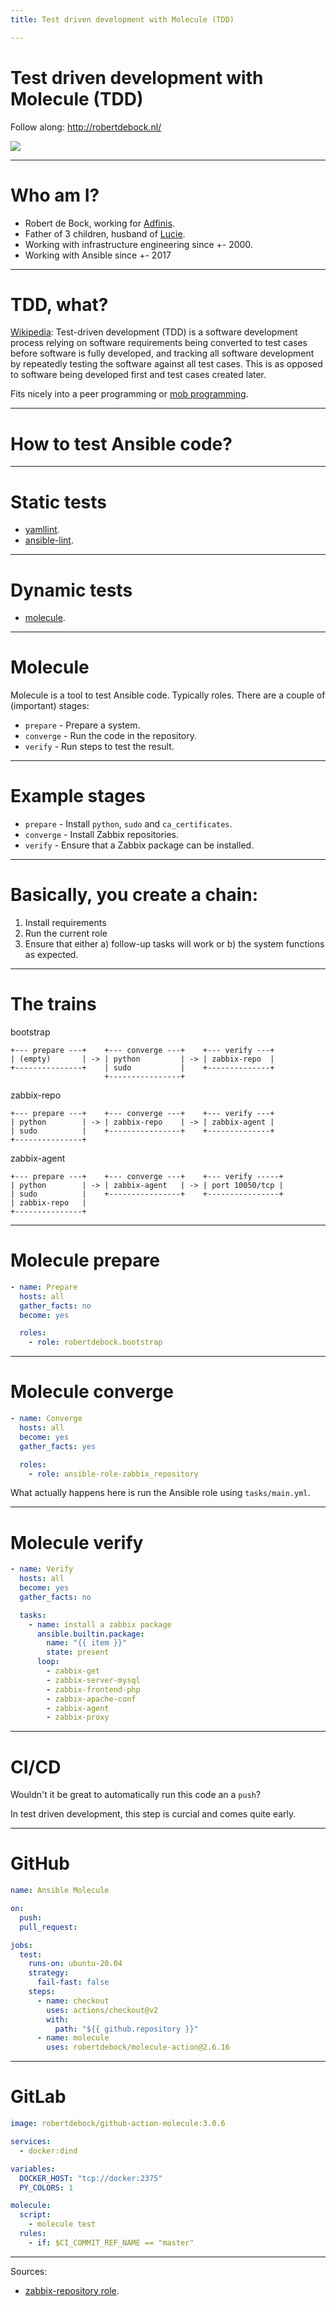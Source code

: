 ```yaml
---
title: Test driven development with Molecule (TDD)

---
```


# Test driven development with Molecule (TDD)

Follow along: http://robertdebock.nl/

<img src="https://api.qrserver.com/v1/create-qr-code/?size=350x350&data=http://robertdebock.nl/presentations/test-driven-development-with-molecule/"/>

---

# Who am I?

- Robert de Bock, working for [Adfinis](https://adfinis.com/en/).
- Father of 3 children, husband of [Lucie](https://mylucie.com/).
- Working with infrastructure engineering since +- 2000.
- Working with Ansible since +- 2017

---

# TDD, what?

[Wikipedia](https://en.wikipedia.org/wiki/Test-driven_development): Test-driven development (TDD) is a software development process relying on software requirements being converted to test cases before software is fully developed, and tracking all software development by repeatedly testing the software against all test cases. This is as opposed to software being developed first and test cases created later.

Fits nicely into a peer programming or [mob programming](https://robertdebock.nl/presentations/mob-programming/#/).

---

# How to test Ansible code?

----

# Static tests

- [yamllint](http://www.yamllint.com/).
- [ansible-lint](https://ansible-lint.readthedocs.io/).

---

# Dynamic tests

- [molecule](https://molecule.readthedocs.io/).

---

# Molecule

Molecule is a tool to test Ansible code. Typically roles. There are a couple of (important) stages:

- `prepare` - Prepare a system.
- `converge` - Run the code in the repository.
- `verify` - Run steps to test the result.

----

# Example stages

- `prepare` - Install `python`, `sudo` and `ca_certificates`.
- `converge` - Install Zabbix repositories.
- `verify` - Ensure that a Zabbix package can be installed.

----

# Basically, you create a chain:

1. Install requirements
2. Run the current role
3. Ensure that either a) follow-up tasks will work or b) the system functions as expected.

----

# The trains


bootstrap

```text
+--- prepare ---+    +--- converge ---+    +--- verify ---+
| (empty)       | -> | python         | -> | zabbix-repo  |
+---------------+    | sudo           |    +--------------+
                     +----------------+
```

zabbix-repo

```text
+--- prepare ---+    +--- converge ---+    +--- verify ---+
| python        | -> | zabbix-repo    | -> | zabbix-agent |
| sudo          |    +----------------+    +--------------+
+---------------+
```

zabbix-agent

```text
+--- prepare ---+    +--- converge ---+    +--- verify -----+
| python        | -> | zabbix-agent   | -> | port 10050/tcp |
| sudo          |    +----------------+    +----------------+
| zabbix-repo   |
+---------------+
```

----

# Molecule prepare

```yaml
- name: Prepare
  hosts: all
  gather_facts: no
  become: yes

  roles:
    - role: robertdebock.bootstrap
```

----

# Molecule converge

```yaml
- name: Converge
  hosts: all
  become: yes
  gather_facts: yes

  roles:
    - role: ansible-role-zabbix_repository
```

What actually happens here is run the Ansible role using `tasks/main.yml`.

----

# Molecule verify

```yaml
- name: Verify
  hosts: all
  become: yes
  gather_facts: no

  tasks:
    - name: install a zabbix package
      ansible.builtin.package:
        name: "{{ item }}"
        state: present
      loop:
        - zabbix-get
        - zabbix-server-mysql
        - zabbix-frontend-php
        - zabbix-apache-conf
        - zabbix-agent
        - zabbix-proxy
```

---

# CI/CD

Wouldn't it be great to automatically run this code an a `push`?

In test driven development, this step is curcial and comes quite early.

----

# GitHub

```yaml
name: Ansible Molecule

on:
  push:
  pull_request:

jobs:
  test:
    runs-on: ubuntu-20.04
    strategy:
      fail-fast: false
    steps:
      - name: checkout
        uses: actions/checkout@v2
        with:
          path: "${{ github.repository }}"
      - name: molecule
        uses: robertdebock/molecule-action@2.6.16
```

----

# GitLab

```yaml
image: robertdebock/github-action-molecule:3.0.6

services:
  - docker:dind

variables:
  DOCKER_HOST: "tcp://docker:2375"
  PY_COLORS: 1

molecule:
  script:
    - molecule test
  rules:
    - if: $CI_COMMIT_REF_NAME == "master"
```

---

Sources:

- [zabbix-repository role](https://github.com/robertdebock/ansible-role-zabbix_repository).
